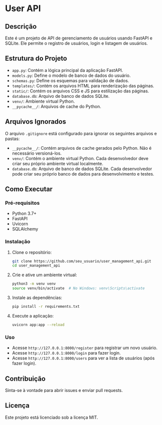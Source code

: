# User API

## Descrição
Este é um projeto de API de gerenciamento de usuários usando FastAPI e SQLite. Ele permite o registro de usuários, login e listagem de usuários.

## Estrutura do Projeto
- `app.py`: Contém a lógica principal da aplicação FastAPI.
- `models.py`: Define o modelo de banco de dados do usuário.
- `schemas.py`: Define os esquemas para validação de dados.
- `templates/`: Contém os arquivos HTML para renderização das páginas.
- `static/`: Contém os arquivos CSS e JS para estilização das páginas.
- `database.db`: Arquivo de banco de dados SQLite.
- `venv/`: Ambiente virtual Python.
- `__pycache__/`: Arquivos de cache do Python.

## Arquivos Ignorados
O arquivo `.gitignore` está configurado para ignorar os seguintes arquivos e pastas:

- `__pycache__/`: Contém arquivos de cache gerados pelo Python. Não é necessário versioná-los.
- `venv/`: Contém o ambiente virtual Python. Cada desenvolvedor deve criar seu próprio ambiente virtual localmente.
- `database.db`: Arquivo de banco de dados SQLite. Cada desenvolvedor pode criar seu próprio banco de dados para desenvolvimento e testes.

## Como Executar

### Pré-requisitos
- Python 3.7+
- FastAPI
- Uvicorn
- SQLAlchemy

### Instalação

1. Clone o repositório:
    ```bash
    git clone https://github.com/seu_usuario/user_management_api.git
    cd user_management_api
    ```

2. Crie e ative um ambiente virtual:
    ```bash
    python3 -m venv venv
    source venv/bin/activate  # No Windows: venv\Scripts\activate
    ```

3. Instale as dependências:
    ```bash
    pip install -r requirements.txt
    ```

4. Execute a aplicação:
    ```bash
    uvicorn app:app --reload
    ```

### Uso

- Acesse `http://127.0.0.1:8000/register` para registrar um novo usuário.
- Acesse `http://127.0.0.1:8000/login` para fazer login.
- Acesse `http://127.0.0.1:8000/users` para ver a lista de usuários (após fazer login).

## Contribuição
Sinta-se à vontade para abrir issues e enviar pull requests.

## Licença
Este projeto está licenciado sob a licença MIT.
